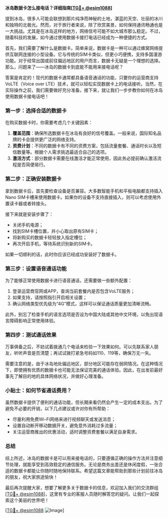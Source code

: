 **冰岛数据卡怎么接电话？详细指南[[TG💪+ @esim1088](https://t.me/s/esim1088)]**

提到冰岛，很多人可能会联想到那片纯净而神秘的土地，湛蓝的天空、壮丽的冰川和独特的北极光。然而，对于旅行者来说，除了欣赏美景，如何保持通讯畅通也是一大挑战。尤其是在冰岛这样的地方，网络信号可能不如大城市那么稳定。不过，随着科技的发展，如今通过使用数据卡接打电话已经成为一种便捷的方式。

首先，我们需要了解什么是数据卡。简单来说，数据卡是一种可以通过蜂窝网络提供互联网连接的小型设备。它与传统的SIM卡类似，但更小巧便携，支持多国漫游功能。对于经常出国或前往偏远地区的用户而言，数据卡无疑是一个理想的选择。那么，问题来了——冰岛的数据卡到底能不能用来接电话呢？

答案是肯定的！现代的数据卡通常都具备语音通话的功能，只要你的运营商支持VoLTE（Voice over LTE）技术，就可以轻松实现数据卡上的电话接听。当然，在实际操作之前，我们需要做好充分准备。接下来，就让我们一步步教你如何在冰岛使用数据卡接电话吧！

### 第一步：选择合适的数据卡

在购买数据卡时，你需要考虑几个关键因素：

1. **覆盖范围**：确保所选数据卡在冰岛有良好的信号覆盖。一般来说，国际知名品牌的卡会提供更广泛的网络支持。
2. **资费计划**：不同的数据卡有不同的资费方案，包括流量套餐、通话时长以及短信数量等。根据个人需求挑选最适合自己的选项。
3. **激活方式**：部分数据卡需要在线激活才能正常使用，因此务必提前确认激活流程是否简便易行。

### 第二步：正确安装数据卡

拿到数据卡后，首先要检查设备是否兼容。大多数智能手机和平板电脑都支持插入Nano SIM卡槽来使用数据卡。如果你的设备不支持直接插入，则可以考虑使用外置读卡器或者转接头。

接下来就是安装步骤了：
- 关闭手机电源；
- 找到SIM卡槽位置，并小心取出原有SIM卡；
- 将新购买的数据卡轻轻放入指定槽位；
- 再次开启手机，等待系统识别新的SIM卡。

如果一切顺利的话，此时你应该已经成功安装好了数据卡。

### 第三步：设置语音通话功能

为了能够正常使用数据卡进行语音通话，还需要做一些额外配置：
1. 登录运营商官网或APP，查询当前套餐内是否包含VoLTE服务；
2. 如果支持，请按照指引开启相关设置；
3. 确认网络类型优先级为“4G”模式，这样可以保证通话质量更加清晰流畅。

此外，别忘了检查手机的语言选项是否设为中国大陆或其他中文环境，以免出现语言障碍影响正常使用体验。

### 第四步：测试通话效果

万事俱备之后，不妨试着拨通几个电话来检验一下效果如何。可以先联系家人朋友，听听声音是否清楚；再试试拨打紧急号码如110、119等，确保万无一失。

需要注意的是，由于冰岛地处偏远地区，部分地区可能存在弱网情况。在这种情况下，即使拥有优质的数据卡也可能无法保证完美的通话体验。因此，在出发前最好事先了解目的地的具体网络状况，并做好心理准备。

### 小贴士：如何节省通话费用？

虽然数据卡提供了便利的通话功能，但长期来看仍然会产生一定的成本支出。为了避免不必要的开销，以下几点建议或许对你有所帮助：
- 尽量利用免费Wi-Fi网络来进行视频聊天或发送消息；
- 设置自动断开移动数据开关，避免意外消耗过多流量；
- 关注运营商推出的优惠活动，适时调整资费套餐以满足自身需求。

### 总结

综上所述，冰岛的数据卡是可以用来接电话的，只要遵循正确的操作方法并注意细节处理，就能享受到高效稳定的通信服务。无论是商务出差还是休闲度假，一张合适的数据卡都能让你随时随地保持联系。希望这篇文章能帮助到那些计划前往冰岛的朋友，祝大家旅途愉快！

最后再次提醒大家，想要了解更多关于数据卡的信息，欢迎加入我们的交流群组[[TG💪+ @esim1088](https://t.me/s/esim1088)]，这里有专业的客服人员随时解答您的疑问。让我们一起探索这个美丽的世界吧！

[[TG💪+ @esim1088](https://t.me/s/esim1088) ![Image](https://i.postimg.cc/4NQfJmqS/Snipaste-2025-05-13-00-14-12.png)]